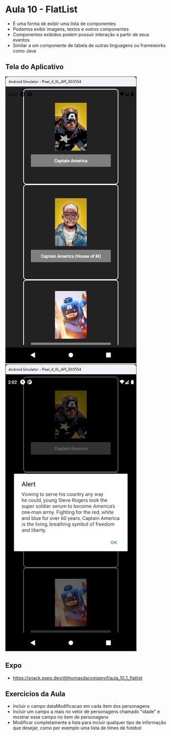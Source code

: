 # Aula 10 - FlatList

- É uma forma de exibir uma lista de componentes
- Podemos exibir imagens, textos e outros componentes
- Componentes exibidos podem possuir interação a partir de seus eventos
- Similar a um componente de tabela de outras linguagens ou frameworks como Java

## Tela do Aplicativo

![Tela](screen1.png) ![Tela](screen2.png)

## Expo

- https://snack.expo.dev/@thomasdacostaprof/aula_10_1_flatlist

## Exercicios da Aula

- Incluir o campo dataModificacao em cada item dos personagens
- Incluir um campo a mais no vetor de personagens chamado "idade" e mostrar esse campo no item de personagens
- Modificar completamente a lista para incluir qualquer tipo de informação que desejar, como por exemplo uma lista de times de futebol
